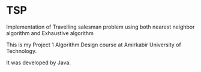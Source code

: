 # TSP
Implementation of Travelling salesman problem using both nearest neighbor algorithm and Exhaustive algorithm 

This is my Project 1 Algorithm Design course at Amirkabir University of Technology.

It was developed by Java.
